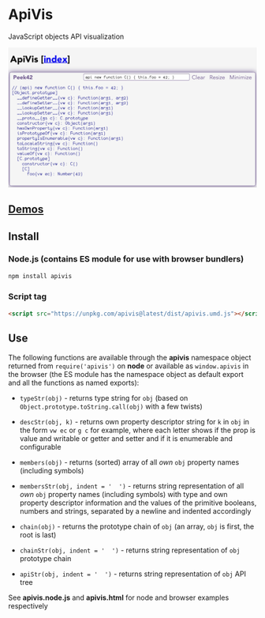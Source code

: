 # ApiVis

JavaScript objects API visualization

![Screenshot](./screenshot.png)

## [Demos](https://rpeev.github.io/apivis/)

## Install

### Node.js (contains ES module for use with browser bundlers)

```bash
npm install apivis
```

### Script tag

```html
<script src="https://unpkg.com/apivis@latest/dist/apivis.umd.js"></script>
```

## Use

The following functions are available through the **apivis** namespace object returned from `require('apivis')` on **node** or available as `window.apivis` in the browser (the ES module has the namespace object as default export and all the functions as named exports):

- `typeStr(obj)` - returns type string for `obj` (based on `Object.prototype.toString.call(obj)` with a few twists)

- `descStr(obj, k)` - returns own property descriptor string for `k` in `obj` in the form `vw ec` or `g c` for example, where each letter shows if the prop is value and writable or getter and setter and if it is enumerable and configurable

- `members(obj)` - returns (sorted) array of all *own* `obj` property names (including symbols)

- `membersStr(obj, indent = '  ')` - returns string representation of all *own* `obj` property names (including symbols) with type and own property descriptor information and the values of the primitive booleans, numbers and strings, separated by a newline and indented accordingly

- `chain(obj)` - returns the prototype chain of `obj` (an array, `obj` is first, the root is last)

- `chainStr(obj, indent = '  ')` - returns string representation of `obj` prototype chain

- `apiStr(obj, indent = '  ')` - returns string representation of `obj` API tree

See **apivis.node.js** and **apivis.html** for node and browser examples respectively
